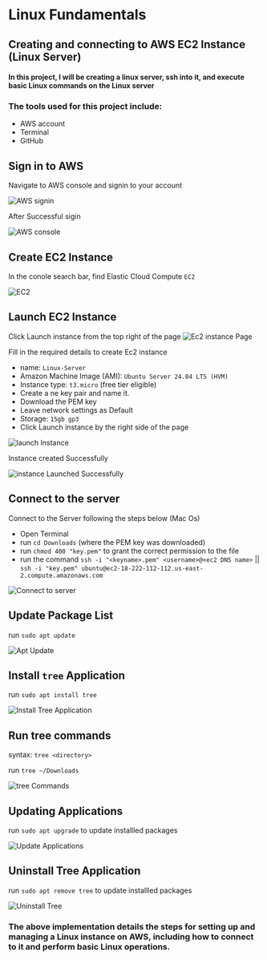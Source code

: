 # Linux Fundamentals

## Creating and connecting to AWS EC2 Instance (Linux Server)

#### In this project, I will be creating a linux server, ssh into it, and execute basic Linux commands on the Linux server

### The tools used for this project include:

- AWS account
- Terminal
- GitHub

## Sign in to AWS

Navigate to AWS console and signin to your account

![AWS signin](./images/01.aws-signin.png)

After Successful sigin

![AWS console](./images/02.aws-console.png)

## Create EC2 Instance

In the conole search bar, find Elastic Cloud Compute `EC2`

![EC2](./images/03.ec2.png)

## Launch EC2 Instance

Click Launch instance from the top right of the page
![Ec2 instance Page](./images/04.ec2-instance-page.png)

Fill in the required details to create Ec2 instance

- name: `Linux-Server`
- Amazon Machine Image (AMI): `Ubuntu Server 24.04 LTS (HVM)`
- Instance type: `t3.micro` (free tier eligible)
- Create a ne key pair and name it.
- Download the PEM key
- Leave network settings as Default
- Storage: `15gb gp3`
- Click Launch instance by the right side of the page

![launch Instance](./images/05.launch-instance.png)

Instance created Successfully

![instance Launched Successfully](./images/06.instance-launched.png)

## Connect to the server

Connect to the Server following the steps below (Mac Os)

- Open Terminal
- run `cd Downloads` (where the PEM key was downloaded)
- run `chmod 400 "key.pem"` to grant the correct permission to the file
- run the command `ssh -i "<keyname>.pem" <username>@<ec2 DNS name>` || `ssh -i "key.pem" ubuntu@ec2-18-222-112-112.us-east-2.compute.amazonaws.com`

![Connect to server](./images/07.instance-connect.png)

## Update Package List

run `sudo apt update`

![Apt Update](./images/08.apt-update.png)

## Install `tree` Application

run `sudo apt install tree`

![Install Tree Application](./images/09.install-tree.png)

## Run tree commands

syntax: `tree <directory>`

run `tree ~/Downloads`

![tree Commands](./images/10.tree-commands.png)

## Updating Applications

run `sudo apt upgrade` to update installled packages

![Update Applications](./images/11.update-app.png)

## Uninstall Tree Application

run `sudo apt remove tree` to update installled packages

![Uninstall Tree](./images/12.uninstall-tree.png)

### The above implementation details the steps for setting up and managing a Linux instance on AWS, including how to connect to it and perform basic Linux operations.
